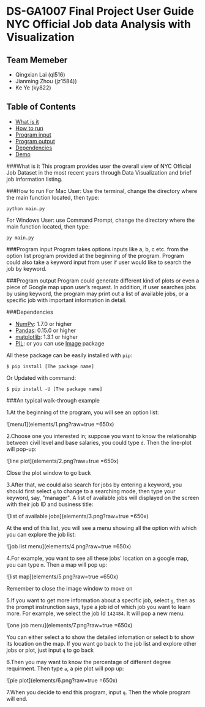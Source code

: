DS-GA1007 Final Project User Guide
NYC Official Job data Analysis with Visualization 
======================
## Team Memeber
- Qingxian Lai (ql516)
- Jianming Zhou (jz1584))
- Ke Ye (ky822)

## Table of Contents
* [What is it](#what-is-it)
* [How to run](#how-to-run)
* [Program input](#program-input)
* [Program output](#program-output)
* [Dependencies](#dependencies)
* [Demo](#an-typical-walk-through-example)


###What is it 
This program provides user the overall view of NYC Official Job Dataset in the most recent years through Data Visualization and brief job information listing. 

###How to run
For Mac User: Use the terminal, change the directory where the main function located, then type:

~~~
python main.py
~~~
For Windows User: use Command Prompt, change the directory where the main function located, then type:

~~~
py main.py
~~~

###Program input
Program takes options inputs like a, b, c etc. from the option list program provided at the beginning of the program. Program could also take a keyword input from user if user would like to search the job by keyword. 

###Program output
Program could generate different kind of plots or even a piece of Google map upon user’s request. In addition, if user searches jobs by using keyword, the program may print out a list of available jobs, or a specific job with important information in detail. 

###Dependencies

* [NumPy](http://www.numpy.org): 1.7.0 or higher
* [Pandas](http://pandas.pydata.org/): 0.15.0 or higher
* [matplotlib](http://matplotlib.sourceforge.net/): 1.3.1 or higher
* [PIL](http://www.pythonware.com/products/pil/): or you can use [Image](http://effbot.org/imagingbook/image.htm) package

All these package can be easily installed with `pip`:

~~~
$ pip install [The package name]
~~~

Or Updated with command:

~~~
$ pip install -U [The package name]
~~~


###An typical walk-through example

1.At the beginning of the program, you will see an option list:

![menu1](elements/1.png?raw=true =650x)

2.Choose one you interested in; suppose you want to know the relationship between civil level and base salaries, you could type `d`. Then the line-plot will pop-up: 

![line plot](elements/2.png?raw=true =650x)

Close the plot window to go back

3.After that, we could also search for jobs by entering a keyword, you should first select `g` to change to a searching mode, then type your keyword, say, "manager". A list of available jobs will displayed on the screen with their job ID and business title:

![list of available jobs](elements/3.png?raw=true =650x)

At the end of this list, you will see a menu showing all the option with which you can explore the job list:

![job list menu](elements/4.png?raw=true =650x)

4.For example, you want to see all these jobs' location on a google map, you can type `m`. Then a map will pop up:

![list map](elements/5.png?raw=true =650x)

Remember to close the image window to move on

5.If you want to get more information about a specific job, select `g`, then as the prompt instrunction says, type a job id of which job you want to learn more. For example, we select the job Id `142484`. It will pop a new menu:

![one job menu](elements/7.png?raw=true =650x)

You can either select a to show the detailed infomation or select b to show its location on the map. If you want go back to the job list and explore other jobs or plot, just input `q` to go back

6.Then you may want to know the percentage of different degree requirment. Then type `a`, a pie plot will pop up:

![pie plot](elements/6.png?raw=true =650x)

7.When you decide to end this program, input `q`. Then the whole program will end.








